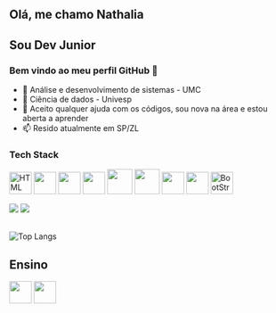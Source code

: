 
## Olá, me chamo Nathalia
## Sou Dev Junior
### Bem vindo ao meu perfil GitHub 👋

- 🔭 Análise e desenvolvimento de sistemas - UMC 
- 🔭 Ciência de dados - Univesp
- 🤔 Aceito qualquer ajuda com os códigos, sou nova na área e estou aberta a aprender
- 📫 Resido atualmente em SP/ZL

### Tech Stack

 <img alt='HTML' src='https://cdn.jsdelivr.net/gh/devicons/devicon/icons/html5/html5-original.svg'  width="40" /> <img src="https://cdn.jsdelivr.net/gh/devicons/devicon/icons/css3/css3-original.svg" width="40" /> <img src="https://cdn.jsdelivr.net/gh/devicons/devicon/icons/javascript/javascript-plain.svg" width="40" height="40" />    <img src="https://cdn.jsdelivr.net/gh/devicons/devicon/icons/python/python-original-wordmark.svg" width="40" height="40"/> <img src="https://cdn.jsdelivr.net/gh/devicons/devicon/icons/mysql/mysql-plain-wordmark.svg" width='45' height='45'/> <img src="https://cdn.jsdelivr.net/gh/devicons/devicon/icons/php/php-original.svg" width="45" height="45"/> <img src='https://cdn.discordapp.com/attachments/766448259492478985/1149534866405335191/Git-Icon-1788C.png' width='40' height='40'/> <img src='https://cdn.discordapp.com/attachments/766448259492478985/1149534409939230730/1200px-Microsoft_Excel_2013-2019_logo.png' width='40' height='40'/> <img src='https://cdn.discordapp.com/attachments/766448259492478985/1149535638849343528/602px-Bootstrap_logo.png' alt='BootStrap' width='40' height='40'/>

          




<div>
<a href = "mailto:nathaliasmiranda@outlook.com.br"><img src="https://img.shields.io/badge/-Outlook-%230077B5?style=for-the-badge&logo=microsoftoutlook&logoColor=white" target="_blank"></a>
<a href="https://www.linkedin.com/in/nathalia-miranda-b81163208/" target="_blank"><img src="https://img.shields.io/badge/-LinkedIn-%230077B5?style=for-the-badge&logo=linkedin&logoColor=white" target="_blank"></a>   
</div>

 <br>

![Top Langs](https://github-readme-stats.vercel.app/api/top-langs/?username=Nathaliasmiranda&hide=javascript,css,scss,html&theme=tokyonight)









## Ensino

<a href='https://www.umc.br'><img src="https://cdn.discordapp.com/attachments/766448259492478985/1149472415437553714/8DELIBVjGh75QAAAAASUVORK5CYII.png" width="40px"></a>
<a href='https://www.univesp.br'><img src="https://upload.wikimedia.org/wikipedia/pt/6/6f/Logo_univesp.png" width="40px"></a>
